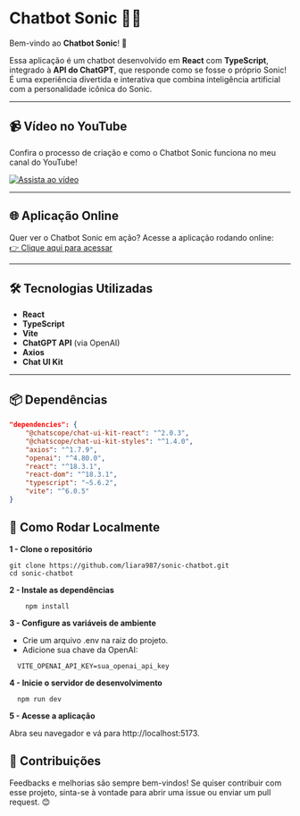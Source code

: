 # Chatbot Sonic 🦔💬  

Bem-vindo ao **Chatbot Sonic**! 🎉  

Essa aplicação é um chatbot desenvolvido em **React** com **TypeScript**, integrado à **API do ChatGPT**, que responde como se fosse o próprio Sonic!
É uma experiência divertida e interativa que combina inteligência artificial com a personalidade icônica do Sonic.

---

## 📹 Vídeo no YouTube  
Confira o processo de criação e como o Chatbot Sonic funciona no meu canal do YouTube!  

[![Assista ao vídeo](https://github.com/user-attachments/assets/1462e319-258e-46ac-889f-13d44e0042cb)](https://youtu.be/7H2oTYXkAt8)

---

## 🌐 Aplicação Online  
Quer ver o Chatbot Sonic em ação? Acesse a aplicação rodando online:  
[👉 Clique aqui para acessar](https://sonic-chatbot.vercel.app/)

---

## 🛠️ Tecnologias Utilizadas  
- **React**  
- **TypeScript**  
- **Vite**  
- **ChatGPT API** (via OpenAI)  
- **Axios**  
- **Chat UI Kit**  

---

## 📦 Dependências  
```json
"dependencies": {
    "@chatscope/chat-ui-kit-react": "^2.0.3",
    "@chatscope/chat-ui-kit-styles": "^1.4.0",
    "axios": "^1.7.9",
    "openai": "^4.80.0",
    "react": "^18.3.1",
    "react-dom": "^18.3.1",
    "typescript": "~5.6.2",
    "vite": "^6.0.5"
}
```

## 🚀 Como Rodar Localmente
**1 - Clone o repositório**

```console
git clone https://github.com/liara987/sonic-chatbot.git
cd sonic-chatbot
```

**2 - Instale as dependências**
```console
    npm install
```

**3 - Configure as variáveis de ambiente**

  - Crie um arquivo .env na raiz do projeto.
  - Adicione sua chave da OpenAI:
  ```console
    VITE_OPENAI_API_KEY=sua_openai_api_key
  ```

**4 - Inicie o servidor de desenvolvimento**
```console
  npm run dev
```

**5 - Acesse a aplicação**

Abra seu navegador e vá para http://localhost:5173.

## 🤝 Contribuições
Feedbacks e melhorias são sempre bem-vindos! Se quiser contribuir com esse projeto, sinta-se à vontade para abrir uma issue ou enviar um pull request. 😊




